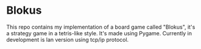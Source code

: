 ﻿# Blokus

This repo contains my implementation of a board game called "Blokus", it's a strategy game in a tetris-like style. It's made using Pygame. Currently in development is lan version using tcp/ip protocol.
